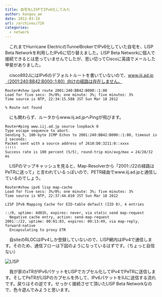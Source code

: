 ```yaml
---
title: 自宅をLISPでIPv6化してみた
author: kongou_ae
date: 2012-03-18
url: /archives/726
categories:
  - network
---
```

　これまでHurricane ElectricのTunnelBrokerでIPv6化していた自宅を、LISP Beta Networkを利用したIPv6に切り替えました。LISP Beta Networkに個人で接続できるとは思っていませんでしたが、思い切ってCiscoに英語でメールした甲斐がありました。

　cisco892JにはIPv6のデフォルトルートを書いていないので、www.iij.ad.jp（2001:240:BB42:B000::1:80）向けの経路は存在しません。

<pre><code>Router#show ipv6 route 2001:240:BB42:B000::1:80
Load for five secs: 3%/0%; one minute: 3%; five minutes: 3%
Time source is NTP, 22:34:15.588 JST Sun Mar 18 2012

% Route not found
</code></pre>

　にも関わらず、ルータからwww.iij.ad.jpへPingが飛びます。

<pre><code>Router#ping www.iij.ad.jp source loopback 0           
Type escape sequence to abort.
Sending 5, 100-byte ICMP Echos to 2001:240:BB42:B000::1:80, timeout is 2 seconds:
Packet sent with a source address of 2610:D0:3211:0::xxxx
!!!!!
Success rate is 100 percent (5/5), round-trip min/avg/max = 24/28/32 ms
</code></pre>

　LISPのマップキャッシュを見ると、Map-Resolverから「2001::/22の経路はPeTRに送って」と言われているっぽいので、PETR経由でwww.iij.ad.jpと通信しているのでしょう。

<pre><code>Router#show ipv6 lisp map-cache 
Load for five secs: 3%/0%; one minute: 3%; five minutes: 3%
Time source is NTP, 22:37:44.010 JST Sun Mar 18 2012

LISP IPv6 Mapping Cache for EID-table default (IID 0), 4 entries

::/0, uptime: 4d01h, expires: never, via static send map-request
  Negative cache entry, action: send-map-request
2001::/22, uptime: 00:01:03, expires: 00:13:49, via map-reply, forward-native
  Encapsulating to proxy ETR
</code></pre>

　自siteのRLOCはIPv4しか登録していないので、LISP網内はIPv4で通信します。そのため、通信フローは下図のようになっているはずです。（ちょっと自信ない）

![LISP][1]

　我が家のxTRがIPv6パケットをLISPでカプセル化してIPv4でPeTRに送信します。そしてPeTRがLISPのカプセルを外して、IPv6パケットをIIJに送信する流れです。戻りはその逆です。せっかく接続させて頂いたLISP Beta Networkなので、色々遊んでみようと思います。

 [1]: http://aimless.jp/blog/images/LISP.png